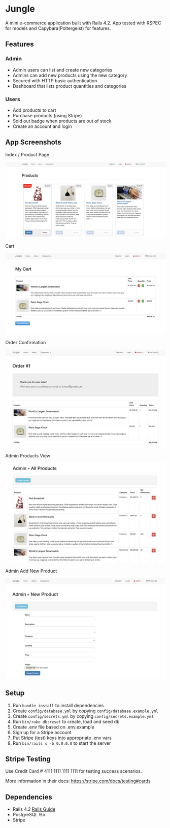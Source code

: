 # Jungle

A mini e-commerce application built with Rails 4.2. App tested with RSPEC for models and Capybara(Poltergeist) for features.

## Features 
### Admin
 - Admin users can list and create new categories
 - Admins can add new products using the new category
 - Secured with HTTP basic authentication
 - Dashboard that lists product quantities and categories

### Users

- Add products to cart
- Purchase products (using Stripe)
- Sold out badge when products are out of stock
- Create an account and login

## App Screenshots

Index / Product Page

![index](public/index.png)

Cart

![cart](public/cart.png)

Order Confirmation

![Order Confirmation](public/order-confirmation.png)

Admin Products View

![Admin Products View](public/admin.png)

Admin Add New Product 

![Admin Add New Product](public/new-product.png)

## Setup

1. Run `bundle install` to install dependencies
2. Create `config/database.yml` by copying `config/database.example.yml`
3. Create `config/secrets.yml` by copying `config/secrets.example.yml`
4. Run `bin/rake db:reset` to create, load and seed db
5. Create .env file based on .env.example
6. Sign up for a Stripe account
7. Put Stripe (test) keys into appropriate .env vars
8. Run `bin/rails s -b 0.0.0.0` to start the server

## Stripe Testing

Use Credit Card # 4111 1111 1111 1111 for testing success scenarios.

More information in their docs: <https://stripe.com/docs/testing#cards>

## Dependencies

* Rails 4.2 [Rails Guide](http://guides.rubyonrails.org/v4.2/)
* PostgreSQL 9.x
* Stripe
